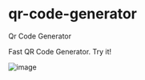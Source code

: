 # qr-code-generator
Qr Code Generator

Fast QR Code Generator. Try it!

![image](https://user-images.githubusercontent.com/69870181/191926212-b36fb821-34d7-4566-a337-28af2765e6a0.png)
